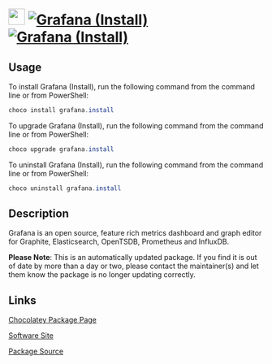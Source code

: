 ﻿# <img src="https://cdn.jsdelivr.net/gh/mkevenaar/chocolatey-packages@0462688e26372e1922bd13142072fac888eb9b3f/icons/grafana.svg" width="32" height="32"/> [![Grafana (Install)](https://img.shields.io/chocolatey/v/grafana.install.svg?label=Grafana+(Install))](https://community.chocolatey.org/packages/grafana.install) [![Grafana (Install)](https://img.shields.io/chocolatey/dt/grafana.install.svg)](https://community.chocolatey.org/packages/grafana.install)

## Usage

To install Grafana (Install), run the following command from the command line or from PowerShell:

```powershell
choco install grafana.install
```

To upgrade Grafana (Install), run the following command from the command line or from PowerShell:

```powershell
choco upgrade grafana.install
```

To uninstall Grafana (Install), run the following command from the command line or from PowerShell:

```powershell
choco uninstall grafana.install
```

## Description

Grafana is an open source, feature rich metrics dashboard and graph editor for Graphite, Elasticsearch, OpenTSDB, Prometheus and InfluxDB.

**Please Note**: This is an automatically updated package. If you find it is
out of date by more than a day or two, please contact the maintainer(s) and
let them know the package is no longer updating correctly.


## Links

[Chocolatey Package Page](https://community.chocolatey.org/packages/grafana.install)

[Software Site](https://grafana.com)

[Package Source](https://github.com/mkevenaar/chocolatey-packages/tree/master/automatic/grafana.install)

